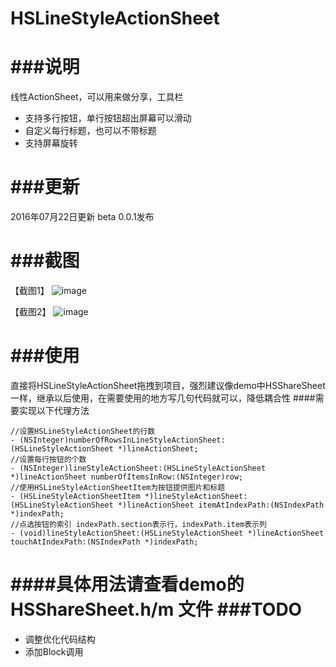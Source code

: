 # HSLineStyleActionSheet

###说明
================
线性ActionSheet，可以用来做分享，工具栏

- 支持多行按钮，单行按钮超出屏幕可以滑动
- 自定义每行标题，也可以不带标题
- 支持屏幕旋转

###更新
================
2016年07月22日更新 beta 0.0.1发布

###截图
================
【截图1】
![image](https://raw.githubusercontent.com/cnthinkcode/HSLineStyleActionSheet/master/ScreenShot1.png)

【截图2】
![image](https://raw.githubusercontent.com/cnthinkcode/HSLineStyleActionSheet/master/ScreenShot2.png)

###使用
================
直接将HSLineStyleActionSheet拖拽到项目，强烈建议像demo中HSShareSheet一样，继承以后使用，在需要使用的地方写几句代码就可以，降低耦合性
####需要实现以下代理方法
```objc
//设置HSLineStyleActionSheet的行数
- (NSInteger)numberOfRowsInLineStyleActionSheet:(HSLineStyleActionSheet *)lineActionSheet;
//设置每行按钮的个数
- (NSInteger)lineStyleActionSheet:(HSLineStyleActionSheet *)lineActionSheet numberOfItemsInRow:(NSInteger)row;
//使用HSLineStyleActionSheetItem为按钮提供图片和标题
- (HSLineStyleActionSheetItem *)lineStyleActionSheet:(HSLineStyleActionSheet *)lineActionSheet itemAtIndexPath:(NSIndexPath *)indexPath;
//点选按钮的索引 indexPath.section表示行，indexPath.item表示列
- (void)lineStyleActionSheet:(HSLineStyleActionSheet *)lineActionSheet touchAtIndexPath:(NSIndexPath *)indexPath;
```
####具体用法请查看demo的HSShareSheet.h/m 文件
###TODO
================
-   调整优化代码结构
-   添加Block调用